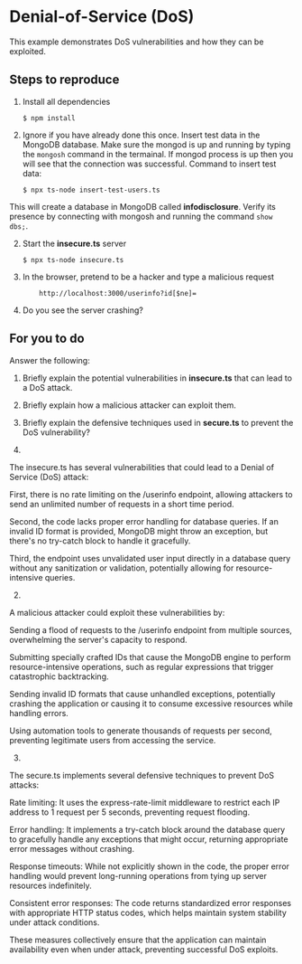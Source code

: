 # Denial-of-Service (DoS)

This example demonstrates DoS vulnerabilities and how they can be exploited.

## Steps to reproduce

1. Install all dependencies

    `$ npm install`

2. Ignore if you have already done this once. Insert test data in the MongoDB database. Make sure the mongod is up and running by typing the `mongosh` command in the termainal. If mongod process is up then you will see that the connection was successful. Command to insert test data:

    `$ npx ts-node insert-test-users.ts`

This will create a database in MongoDB called __infodisclosure__. Verify its presence by connecting with mongosh and running the command `show dbs;`.

2. Start the **insecure.ts** server

    `$ npx ts-node insecure.ts`

3. In the browser, pretend to be a hacker and type a malicious request

    ```
        http://localhost:3000/userinfo?id[$ne]=
    ```

4. Do you see the server crashing?

## For you to do

Answer the following:

1. Briefly explain the potential vulnerabilities in **insecure.ts** that can lead to a DoS attack.
2. Briefly explain how a malicious attacker can exploit them.
3. Briefly explain the defensive techniques used in **secure.ts** to prevent the DoS vulnerability?




1. 

The insecure.ts has several vulnerabilities that could lead to a Denial of Service (DoS) attack:

First, there is no rate limiting on the /userinfo endpoint, allowing attackers to send an unlimited number of requests in a short time period.

Second, the code lacks proper error handling for database queries. If an invalid ID format is provided, MongoDB might throw an exception, but there's no try-catch block to handle it gracefully.

Third, the endpoint uses unvalidated user input directly in a database query without any sanitization or validation, potentially allowing for resource-intensive queries.

2. 

A malicious attacker could exploit these vulnerabilities by:

Sending a flood of requests to the /userinfo endpoint from multiple sources, overwhelming the server's capacity to respond.

Submitting specially crafted IDs that cause the MongoDB engine to perform resource-intensive operations, such as regular expressions that trigger catastrophic backtracking.

Sending invalid ID formats that cause unhandled exceptions, potentially crashing the application or causing it to consume excessive resources while handling errors.

Using automation tools to generate thousands of requests per second, preventing legitimate users from accessing the service.

3. 

The secure.ts implements several defensive techniques to prevent DoS attacks:

Rate limiting: It uses the express-rate-limit middleware to restrict each IP address to 1 request per 5 seconds, preventing request flooding.

Error handling: It implements a try-catch block around the database query to gracefully handle any exceptions that might occur, returning appropriate error messages without crashing.

Response timeouts: While not explicitly shown in the code, the proper error handling would prevent long-running operations from tying up server resources indefinitely.

Consistent error responses: The code returns standardized error responses with appropriate HTTP status codes, which helps maintain system stability under attack conditions.

These measures collectively ensure that the application can maintain availability even when under attack, preventing successful DoS exploits.